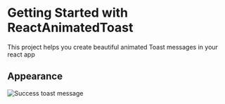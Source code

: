 # Getting Started with ReactAnimatedToast

This project helps you create beautiful animated Toast messages in your react app

## Appearance
![Success toast message]('./imgs/success.png)